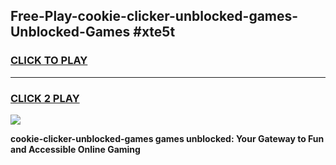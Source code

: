 
## Free-Play-cookie-clicker-unblocked-games-Unblocked-Games #xte5t
<h3>
<a href="https://news.freeplayer.one?title=cookie-clicker-unblocked-games&ref=8M">CLICK TO PLAY</a></h3>
<hr>

<h3>
<a href="https://news.freeplayer.one?title=cookie-clicker-unblocked-games&ref=8M">CLICK 2 PLAY</a>
  
</h3>

<a href="https://news.freeplayer.one?title=cookie-clicker-unblocked-games&ref=8M"><img src="https://clearcache.store/games.png"></a>


**cookie-clicker-unblocked-games games unblocked: Your Gateway to Fun and Accessible Online Gaming**
